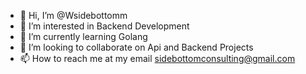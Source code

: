 - 👋 Hi, I’m @Wsidebottomm
- 👀 I’m interested in Backend Development
- 🌱 I’m currently learning Golang
- 💞️ I’m looking to collaborate on Api and Backend Projects
- 📫 How to reach me at my email sidebottomconsulting@gmail.com

<!---
Wsidebottomm/Wsidebottomm is a ✨ special ✨ repository because its `README.md` (this file) appears on your GitHub profile.
You can click the Preview link to take a look at your changes.
--->
